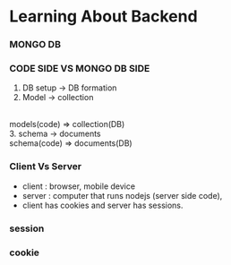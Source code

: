 # Learning About Backend

### MONGO DB

### CODE SIDE VS MONGO DB SIDE

1. DB setup -> DB formation
2. Model -> collection
<br>
models(code) => collection(DB)
<br>
3. schema -> documents
<br>
schema(code) => documents(DB)
<br>

###  Client Vs Server
- client : browser, mobile device
- server : computer that runs nodejs (server side code),
- client has cookies and server has sessions.
### session

### cookie
